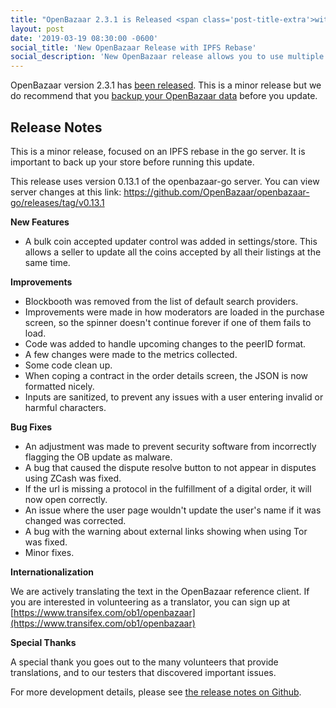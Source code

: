 ```yaml
---
title: "OpenBazaar 2.3.1 is Released <span class='post-title-extra'>with IPFS Rebase</span>"
layout: post
date: '2019-03-19 08:30:00 -0600'
social_title: 'New OpenBazaar Release with IPFS Rebase'
social_description: 'New OpenBazaar release allows you to use multiple cryptocurrencies in peer-to-peer marketplace'
---
```


OpenBazaar version 2.3.1 has [been released](https://github.com/OpenBazaar/openbazaar-desktop/releases/tag/v2.3.1). This is a minor release but we do recommend that you [backup your OpenBazaar data](https://openbazaar.zendesk.com/hc/en-us/articles/115002761312-How-do-I-backup-my-store-) before you update.

Release Notes
-----------------------------

This is a minor release, focused on an IPFS rebase in the go server. It is important to back up your store before running this update.

This release uses version 0.13.1 of the openbazaar-go server. You can view server changes at this link:
https://github.com/OpenBazaar/openbazaar-go/releases/tag/v0.13.1

**New Features**

* A bulk coin accepted updater control was added in settings/store. This allows a seller to update all the coins accepted by all their listings at the same time.
  
**Improvements**

* Blockbooth was removed from the list of default search providers.
* Improvements were made in how moderators are loaded in the purchase screen, so the spinner doesn't continue forever if one of them fails to load.
* Code was added to handle upcoming changes to the peerID format.
* A few changes were made to the metrics collected.
* Some code clean up. 
* When coping a contract in the order details screen, the JSON is now formatted nicely. 
* Inputs are sanitized, to prevent any issues with a user entering invalid or harmful characters.

**Bug Fixes**

* An adjustment was made to prevent security software from incorrectly flagging the OB update as malware. 
* A bug that caused the dispute resolve button to not appear in disputes using ZCash was fixed.
* If the url is missing a protocol in the fulfillment of a digital order, it will now open correctly. 
* An issue where the user page wouldn't update the user's name if it was changed was corrected. 
* A bug with the warning about external links showing when using Tor was fixed.
* Minor fixes.

**Internationalization**

We are actively translating the text in the OpenBazaar reference client. If you are interested in volunteering as a translator, you can sign up at [https://www.transifex.com/ob1/openbazaar](https://www.transifex.com/ob1/openbazaar)

**Special Thanks**

A special thank you goes out to the many volunteers that provide translations, and to our testers that discovered important issues.

For more development details, please see [the release notes on Github](https://github.com/OpenBazaar/openbazaar-desktop/releases/tag/v2.3.1).

